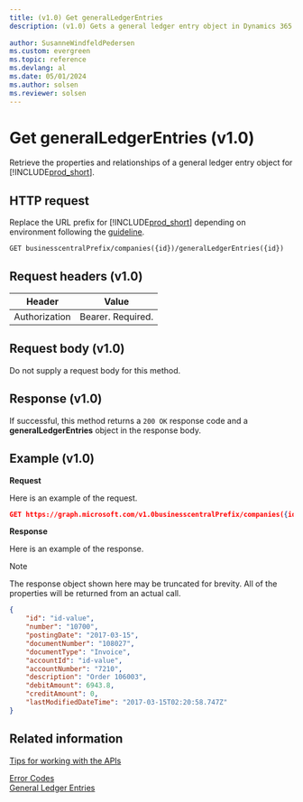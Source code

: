```yaml
---
title: (v1.0) Get generalLedgerEntries
description: (v1.0) Gets a general ledger entry object in Dynamics 365 Business Central.
 
author: SusanneWindfeldPedersen
ms.custom: evergreen
ms.topic: reference
ms.devlang: al
ms.date: 05/01/2024
ms.author: solsen
ms.reviewer: solsen
---
```


# Get generalLedgerEntries (v1.0)
Retrieve the properties and relationships of a general ledger entry object for [!INCLUDE[prod_short](../../../includes/prod_short.md)].


## HTTP request
Replace the URL prefix for [!INCLUDE[prod_short](../../../includes/prod_short.md)] depending on environment following the [guideline](../../v1.0/endpoints-apis-for-dynamics.md).
```
GET businesscentralPrefix/companies({id})/generalLedgerEntries({id})
```

## Request headers (v1.0)

|Header       |Value             |
|-------------|------------------|
|Authorization|Bearer. Required. |

## Request body (v1.0)
Do not supply a request body for this method.

## Response (v1.0)
If successful, this method returns a ```200 OK``` response code and a **generalLedgerEntries** object in the response body.

## Example (v1.0)

**Request**

Here is an example of the request.
```json
GET https://graph.microsoft.com/v1.0businesscentralPrefix/companies({id})/generalLedgerEntries({id})
```

**Response**

Here is an example of the response. 

> [!NOTE]  
>   The response object shown here may be truncated for brevity. All of the properties will be returned from an actual call.

```json
{
    "id": "id-value",
    "number": "10700",
    "postingDate": "2017-03-15",
    "documentNumber": "108027",
    "documentType": "Invoice",
    "accountId": "id-value",
    "accountNumber": "7210",
    "description": "Order 106003",
    "debitAmount": 6943.8,
    "creditAmount": 0,
    "lastModifiedDateTime": "2017-03-15T02:20:58.747Z"
}
```


## Related information
[Tips for working with the APIs](../../../developer/devenv-connect-apps-tips.md)  



[Error Codes](../dynamics_error_codes.md)  
[General Ledger Entries](../resources/dynamics_generalledgerentries.md)  